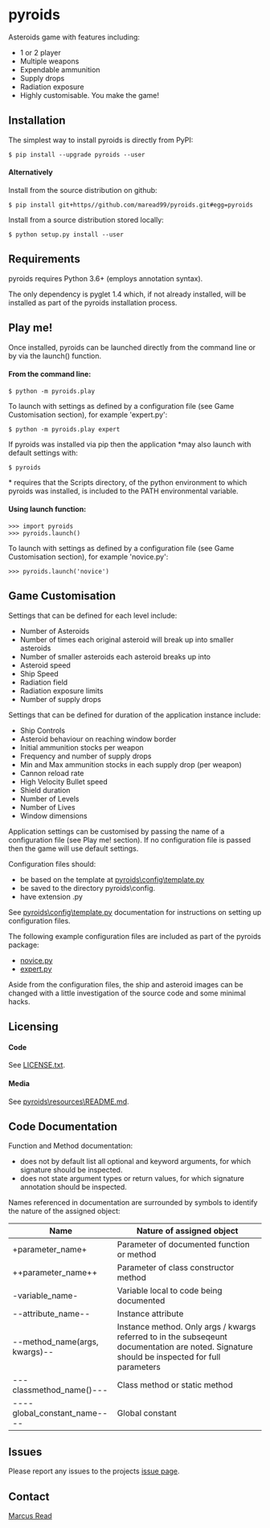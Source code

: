 # pyroids

Asteroids game with features including:
* 1 or 2 player
* Multiple weapons
* Expendable ammunition
* Supply drops
* Radiation exposure
* Highly customisable. You make the game!

## Installation

The simplest way to install pyroids is directly from PyPI:

	$ pip install --upgrade pyroids --user

#### Alternatively

Install from the source distribution on github:

	$ pip install git+https//github.com/maread99/pyroids.git#egg=pyroids

Install from a source distribution stored locally:

	$ python setup.py install --user

## Requirements

pyroids requires Python 3.6+ (employs annotation syntax).

The only dependency is pyglet 1.4 which, if not already installed, will be installed as part of the pyroids installation process.

## Play me!

Once installed, pyroids can be launched directly from the command line or by via the launch() function.

#### From the command line:

    $ python -m pyroids.play

To launch with settings as defined by a configuration file (see Game 
Customisation section), for example 'expert.py':

    $ python -m pyroids.play expert

If pyroids was installed via pip then the application \*may also launch with default settings with:

	$ pyroids

\* requires that the Scripts directory, of the python environment to which pyroids was installed, is included to the PATH environmental variable.

#### Using launch function:

    >>> import pyroids
    >>> pyroids.launch()

To launch with settings as defined by a configuration file (see Game Customisation section), for example 'novice.py':

    >>> pyroids.launch('novice')

## Game Customisation

Settings that can be defined for each level include:
* Number of Asteroids
* Number of times each original asteroid will break up into smaller asteroids
* Number of smaller asteroids each asteroid breaks up into
* Asteroid speed
* Ship Speed
* Radiation field
* Radiation exposure limits
* Number of supply drops

Settings that can be defined for duration of the application instance include:
* Ship Controls	
* Asteroid behaviour on reaching window border	
* Initial ammunition stocks per weapon
* Frequency and number of supply drops
* Min and Max ammunition stocks in each supply drop (per weapon)
* Cannon reload rate
* High Velocity Bullet speed
* Shield duration
* Number of Levels
* Number of Lives
* Window dimensions

Application settings can be customised by passing the name of a configuration file (see Play me! section). If no configuration file is passed then the game will use default settings.

Configuration files should:
* be based on the template at [pyroids\config\template.py](https://github.com/maread99/pyroids/blob/master/pyroids/config/template.py)
* be saved to the directory pyroids\config.
* have extension .py

See [pyroids\config\template.py](https://github.com/maread99/pyroids/blob/master/pyroids/config/template.py) documentation for instructions on setting up configuration files.

The following example configuration files are included as part of the pyroids 
package:
* [novice.py](https://github.com/maread99/pyroids/blob/master/pyroids/config/novice.py)
* [expert.py](https://github.com/maread99/pyroids/blob/master/pyroids/config/expert.py)

Aside from the configuration files, the ship and asteroid images can be changed with a little investigation of the source code and some minimal hacks.

## Licensing

#### Code
See [LICENSE.txt](https://github.com/maread99/pyroids/blob/master/LICENSE.txt).

#### Media
See [pyroids\resources\README.md](https://github.com/maread99/pyroids/blob/master/pyroids/resources/README.md).

## Code Documentation

Function and Method documentation:
* does not by default list all optional and keyword arguments, for which signature should be inspected.
* does not state argument types or return values, for which signature annotation should be inspected.

Names referenced in documentation are surrounded by symbols to identify the nature of the assigned object:

Name | Nature of assigned object
---- | -------------------------
+parameter_name+ | Parameter of documented function or method
++parameter_name++ | Parameter of class constructor method
-variable_name- | Variable local to code being documented
--attribute_name-- | Instance attribute
--method_name(args, kwargs)-- | Instance method. Only args / kwargs referred to in the 		subseqeunt documentation are noted. Signature should be inspected for full parameters
---classmethod_name()--- | Class method or static method
----global_constant_name---- | Global constant

## Issues

Please report any issues to the projects [issue page](https://github.com/maread99/pyroids/issues).

## Contact

[Marcus Read](mailto:marcusaread@gmail.com)